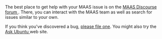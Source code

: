 <!-- "How to get help" -->
The best place to get help with your MAAS issue is on the [MAAS Discourse forum ](https://discourse.maas.io/). There, you can interact with the MAAS team as well as search for issues similar to your own.

If you think you've discovered a bug, [please file one](/t/how-to-report-a-bug/4446). You might also try the [Ask Ubuntu ](http://askubuntu.com/questions/ask?tags=maas) web site.
